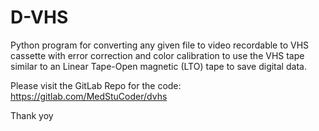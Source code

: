 # D-VHS
Python program for converting any given file to video recordable to VHS cassette with error correction and color calibration to use the VHS tape similar to an Linear Tape-Open magnetic (LTO) tape to save digital data.

Please visit the GitLab Repo for the code:
https://gitlab.com/MedStuCoder/dvhs

Thank yoy


